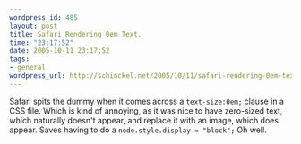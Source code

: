 ```yaml
--- 
wordpress_id: 485
layout: post
title: Safari Rendering 0em Text.
time: "23:17:52"
date: 2005-10-11 23:17:52
tags: 
- general
wordpress_url: http://schinckel.net/2005/10/11/safari-rendering-0em-text/
---
```

Safari spits the dummy when it comes across a `text-size:0em;` clause in a CSS file. Which is kind of annoying, as it was nice to have zero-sized text, which naturally doesn't appear, and replace it with an image, which does appear. Saves having to do a `node.style.display = "block";` Oh well. 
